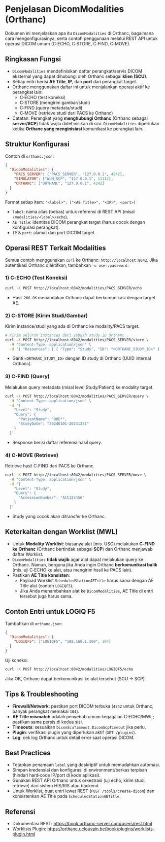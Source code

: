 # Penjelasan DicomModalities (Orthanc)

Dokumen ini menjelaskan apa itu `DicomModalities` di Orthanc, bagaimana cara mengonfigurasinya, serta contoh penggunaan melalui REST API untuk operasi DICOM umum (C‑ECHO, C‑STORE, C‑FIND, C‑MOVE).

## Ringkasan Fungsi
- `DicomModalities` mendefinisikan daftar perangkat/servis DICOM eksternal yang dapat dihubungi oleh Orthanc sebagai **klien (SCU)**.
- Setiap entri berisi **AE Title**, **IP**, dan **port** dari perangkat target.
- Orthanc menggunakan daftar ini untuk menjalankan operasi aktif ke perangkat lain:
  - C‑ECHO (test koneksi)
  - C‑STORE (mengirim gambar/studi)
  - C‑FIND (query metadata/studi)
  - C‑MOVE (retrieve studi dari PACS ke Orthanc)
- Catatan: Perangkat yang **menghubungi Orthanc** (Orthanc sebagai **server/SCP**) tidak wajib didefinisikan di sini. `DicomModalities` diperlukan ketika **Orthanc yang menginisiasi** komunikasi ke perangkat lain.

## Struktur Konfigurasi
Contoh di `orthanc.json`:
```json
{
  "DicomModalities": {
    "PACS_SERVER": ["PACS_SERVER", "127.0.0.1", 4242],
    "SIMULATOR": ["WLM_SCP", "127.0.0.1", 11112],
    "ORTHANC": ["ORTHANC", "127.0.0.1", 4242]
  }
}
```
Format setiap item: `"<label>": ["<AE Title>", "<IP>", <port>]`
- `label`: nama alias (bebas) untuk referensi di REST API (misal `/modalities/<label>/echo`).
- `AE Title`: identitas DICOM perangkat target (harus cocok dengan konfigurasi perangkat).
- `IP` & `port`: alamat dan port DICOM target.

## Operasi REST Terkait Modalities
Semua contoh menggunakan `curl` ke Orthanc: `http://localhost:8042`. Jika autentikasi Orthanc diaktifkan, tambahkan `-u user:password`.

### 1) C‑ECHO (Test Koneksi)
```bash
curl -X POST http://localhost:8042/modalities/PACS_SERVER/echo
```
- Hasil `200 OK` menandakan Orthanc dapat berkomunikasi dengan target AE.

### 2) C‑STORE (Kirim Studi/Gambar)
Kirim instance/studi yang ada di Orthanc ke modality/PACS target.
```bash
# Kirim seluruh instances dari sebuah study ID Orthanc
curl -X POST http://localhost:8042/modalities/PACS_SERVER/store \
  -H "Content-Type: application/json" \
  -d '{ "Resources": [ { "Type": "Study", "ID": "<ORTHANC_STUDY_ID>" } ] }'
```
- Ganti `<ORTHANC_STUDY_ID>` dengan ID study di Orthanc (UUID internal Orthanc).

### 3) C‑FIND (Query)
Melakukan query metadata (misal level Study/Patient) ke modality target.
```bash
curl -X POST http://localhost:8042/modalities/PACS_SERVER/query \
  -H "Content-Type: application/json" \
  -d '{
    "Level": "Study",
    "Query": {
      "PatientName": "DOE*",
      "StudyDate": "20240101-20241231"
    }
  }'
```
- Response berisi daftar referensi hasil query.

### 4) C‑MOVE (Retrieve)
Retrieve hasil C‑FIND dari PACS ke Orthanc.
```bash
curl -X POST http://localhost:8042/modalities/PACS_SERVER/move \
  -H "Content-Type: application/json" \
  -d '{
    "Level": "Study",
    "Query": {
      "AccessionNumber": "ACC123456"
    }
  }'
```
- Study yang cocok akan ditransfer ke Orthanc.

## Keterkaitan dengan Worklist (MWL)
- Untuk **Modality Worklist**: biasanya alat (mis. USG) melakukan **C‑FIND ke Orthanc** (Orthanc bertindak sebagai **SCP**) dan Orthanc menjawab daftar Worklist.
- `DicomModalities` **tidak wajib** agar alat dapat melakukan query ke Orthanc. Namun, berguna jika Anda ingin Orthanc **berkomunikasi balik** (mis. uji C‑ECHO ke alat, atau mengirim hasil ke PACS lain).
- Pastikan **AE Title konsisten**:
  - Payload Worklist `ScheduledStationAETitle` harus sama dengan AE Title alat (contoh `LOGIQF5`).
  - Jika Anda menambahkan alat ke `DicomModalities`, AE Title di entri tersebut juga harus sama.

## Contoh Entri untuk LOGIQ F5
Tambahkan di `orthanc.json`:
```json
{
  "DicomModalities": {
    "LOGIQF5": ["LOGIQF5", "192.168.1.100", 104]
  }
}
```
Uji koneksi:
```bash
curl -X POST http://localhost:8042/modalities/LOGIQF5/echo
```
Jika OK, Orthanc dapat berkomunikasi ke alat tersebut (SCU → SCP).

## Tips & Troubleshooting
- **Firewall/Network**: pastikan port DICOM terbuka (`4242` untuk Orthanc; banyak perangkat memakai `104`).
- **AE Title mismatch** adalah penyebab umum kegagalan C‑ECHO/MWL; pastikan sama persis di kedua sisi.
- **Timeouts**: sesuaikan `DicomScuTimeout`, `DicomScpTimeout` jika perlu.
- **Plugin**: verifikasi plugin yang diperlukan aktif (`GET /plugins`).
- **Log**: cek log Orthanc untuk detail error saat operasi DICOM.

## Best Practices
- Tetapkan penamaan `label` yang deskriptif untuk memudahkan automasi.
- Simpan kredensial dan konfigurasi di environment/berkas terpisah (hindari hard‑code IP/port di kode aplikasi).
- Gunakan REST API Orthanc untuk orkestrasi (uji echo, kirim studi, retrieve) dari sistem HIS/RIS atau backend.
- Untuk Worklist, buat entri lewat REST (`POST /tools/create-dicom`) dan konsistenkan AE Title pada `ScheduledStationAETitle`.

## Referensi
- Dokumentasi REST: https://book.orthanc-server.com/users/rest.html
- Worklists Plugin: https://orthanc.uclouvain.be/book/plugins/worklists-plugin.html